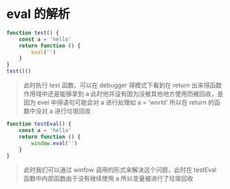 # eval 的解析

```js
function test() {
    const a = 'hello'
    return function () {
        eval('')
    }
}
test()()
```

> 此时执行 test 函数，可以在 debugger 得模式下看到在 return 出来得函数作用域中还是能够拿到 a
> 此时他并没有因为没被其他地方使用而被回收，是因为 evel 中得语句可能会对 a 进行处理如 a = 'world'
> 所以在 return 的函数中没对 a 进行垃圾回收

```js
function testEval() {
    const a = 'hello'
    return function () {
        window.eval('')
    }
}
```

> 此时我们可以通过 winfow 调用的形式来解决这个问题，此时在 testEval 函数中内部函数由于没有继续使用 a 所以变量被进行了垃圾回收
